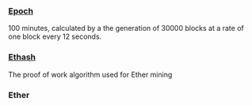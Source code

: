 ### [Epoch](http://ethereum.gitbooks.io/frontier-guide/content/mining.html)
100 minutes, calculated by a the generation of 30000 blocks at a rate of one block every 12 seconds.

### [Ethash](https://github.com/ethereum/wiki/wiki/Ethash)
The proof of work algorithm used for Ether mining

### Ether
